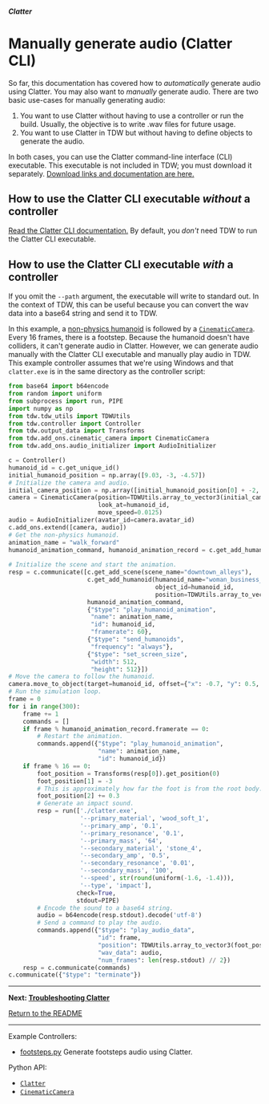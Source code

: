 ##### Clatter

# Manually generate audio (Clatter CLI)

So far, this documentation has covered how to *automatically* generate audio using Clatter. You may also want to *manually* generate audio. There are two basic use-cases for manually generating audio:

1. You want to use Clatter without having to use a controller or run the build. Usually, the objective is to write .wav files for future usage.
2. You want to use Clatter in TDW but without having to define objects to generate the audio.

In both cases, you can use the Clatter command-line interface (CLI) executable. This executable is not included in TDW; you must download it separately. [Download links and documentation are here.](TODO.html)

## How to use the Clatter CLI executable *without* a controller

[Read the Clatter CLI documentation.](TODO.html) By default, you *don't* need TDW to run the Clatter CLI executable. 

## How to use the Clatter CLI executable *with* a controller

If you omit the `--path` argument, the executable will write to standard out. In the context of TDW, this can be useful because you can convert the wav data into a base64 string and send it to TDW.

In this example, a [non-physics humanoid](../non_physics_humanoids/overview.md) is followed by a [`CinematicCamera`](../camera/cinematic_camera.md). Every 16 frames, there is a footstep. Because the humanoid doesn't have colliders, it can't generate audio in Clatter. However, we can generate audio manually with the Clatter CLI executable and manually play audio in TDW. This example controller assumes that we're using Windows and that `clatter.exe` is in the same directory as the controller script:

```python
from base64 import b64encode
from random import uniform
from subprocess import run, PIPE
import numpy as np
from tdw.tdw_utils import TDWUtils
from tdw.controller import Controller
from tdw.output_data import Transforms
from tdw.add_ons.cinematic_camera import CinematicCamera
from tdw.add_ons.audio_initializer import AudioInitializer

c = Controller()
humanoid_id = c.get_unique_id()
initial_humanoid_position = np.array([9.03, -3, -4.57])
# Initialize the camera and audio.
initial_camera_position = np.array([initial_humanoid_position[0] + -2, 1.6, initial_humanoid_position[2] + 1])
camera = CinematicCamera(position=TDWUtils.array_to_vector3(initial_camera_position),
                         look_at=humanoid_id,
                         move_speed=0.0125)
audio = AudioInitializer(avatar_id=camera.avatar_id)
c.add_ons.extend([camera, audio])
# Get the non-physics humanoid.
animation_name = "walk_forward"
humanoid_animation_command, humanoid_animation_record = c.get_add_humanoid_animation(humanoid_animation_name=animation_name,
                                                                                     library="smpl_animations.json")
# Initialize the scene and start the animation.
resp = c.communicate([c.get_add_scene(scene_name="downtown_alleys"),
                      c.get_add_humanoid(humanoid_name="woman_business_1",
                                         object_id=humanoid_id,
                                         position=TDWUtils.array_to_vector3(initial_humanoid_position)),
                      humanoid_animation_command,
                      {"$type": "play_humanoid_animation",
                       "name": animation_name,
                       "id": humanoid_id,
                       "framerate": 60},
                      {"$type": "send_humanoids",
                       "frequency": "always"},
                      {"$type": "set_screen_size",
                       "width": 512,
                       "height": 512}])
# Move the camera to follow the humanoid.
camera.move_to_object(target=humanoid_id, offset={"x": -0.7, "y": 0.5, "z": 0})
# Run the simulation loop.
frame = 0
for i in range(300):
    frame += 1
    commands = []
    if frame % humanoid_animation_record.framerate == 0:
        # Restart the animation.
        commands.append({"$type": "play_humanoid_animation",
                         "name": animation_name,
                         "id": humanoid_id})
    if frame % 16 == 0:
        foot_position = Transforms(resp[0]).get_position(0)
        foot_position[1] = -3
        # This is approximately how far the foot is from the root body.
        foot_position[2] += 0.3
        # Generate an impact sound.
        resp = run(['./clatter.exe',
                    '--primary_material', 'wood_soft_1',
                    '--primary_amp', '0.1',
                    '--primary_resonance', '0.1',
                    '--primary_mass', '64',
                    '--secondary_material', 'stone_4',
                    '--secondary_amp', '0.5',
                    '--secondary_resonance', '0.01',
                    '--secondary_mass', '100',
                    '--speed', str(round(uniform(-1.6, -1.4))),
                    '--type', 'impact'],
                   check=True,
                   stdout=PIPE)
        # Encode the sound to a base64 string.
        audio = b64encode(resp.stdout).decode('utf-8')
        # Send a command to play the audio.
        commands.append({"$type": "play_audio_data",
                         "id": frame,
                         "position": TDWUtils.array_to_vector3(foot_position),
                         "wav_data": audio,
                         "num_frames": len(resp.stdout) // 2})
    resp = c.communicate(commands)
c.communicate({"$type": "terminate"})
```

***

**Next: [Troubleshooting Clatter](troubleshooting.md)**

[Return to the README](../../../README.md)

***

Example Controllers:

- [footsteps.py](https://github.com/threedworld-mit/tdw/blob/master/Python/example_controllers/clatter/footsteps.py) Generate footsteps audio using Clatter.

Python API:

- [`Clatter`](../../python/add_ons/clatter.md)
- [`CinematicCamera`](../../python/add_ons/cinematic_camera.md)
